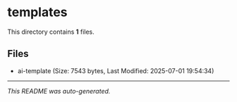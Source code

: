# templates

This directory contains **1** files.

## Files

- ai-template (Size: 7543 bytes, Last Modified: 2025-07-01 19:54:34)

---
*This README was auto-generated.*
